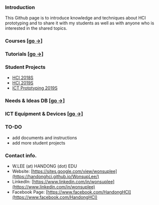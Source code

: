 ### Introduction

This Github page is to introduce knowledge and techniques about HCI prototyping and to share it with my students as well as with anyone who is interested in the shared topics.

### Courses [[go →]](Courses/README.md)
### Tutorials [[go →]](Tutorials/README.md)
### Student Projects
- [HCI 2018S](StudentProjects/HCI2018S/README.md)
- [HCI 2019S](StudentProjects/HCI2019S/README.md)
- [ICT Prototyping 2019S](StudentProjects/ICTprototyping2019S/README.md)

### Needs & Ideas DB [[go →]](ideas.md)
### ICT Equipment & Devices [[go →]](devices.md)


### TO-DO
- add documents and instructions
- add more student projects

### Contact info.
- W.LEE (at) HANDONG (dot) EDU
- Website: [https://sites.google.com/view/wonsuplee](https://handonghci.github.io/WonsupLee/)
- LinkedIn: [https://www.linkedin.com/in/wonsuplee](https://www.linkedin.com/in/wonsuplee)
- Facebook Page: [https://www.facebook.com/HandongHCI](https://www.facebook.com/HandongHCI)